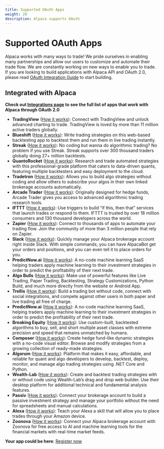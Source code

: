 ```yaml
---
title: Supported OAuth Apps
weight: 20
description: Alpaca supports OAuth
---
```


# Supported OAuth Apps

Alpaca works with many ways to trade! We pride ourselves in enabling many partnerships and allow our users to customize and automate their trade flow. We are constantly working on new ways to enable you to trade. If you are looking to build applications with Alpaca API and OAuth 2.0, please read [OAuth Integration Guide](../guide) to start building.

## Integrated with Alpaca

**Check out [Integrations page](https://alpaca.markets/integrations) to see the full list of apps that work with Alpaca through OAuth 2.0**

- **TradingView** ([How it works](https://tradingview.com/broker/Alpaca)): Connect with TradingView and unlock advanced charting to trade. TradingView is loved by more than 11 million active traders globally.
- **Blueshift** ([How it works](https://blueshift.quantinsti.com/)): Write trading strategies on this web-based backtesting app to backtest them and run them in live trading instantly.
- **Streak** ([How it works](https://blog.streak.world/2020/06/22/introducing-alpaca-on-streak-with-0-commission-trading/)): No coding but wanna do algorithmic trading? No problem if you use Streak. Streak supports over 300 thousand traders globally doing 27+ million backtests.
- **QuantoRocket** ([How it works](https://www.quantrocket.com/alpaca/)): Research and trade automated strategies with this professional-grade platform that caters to data-driven quants, featuring multiple backtesters and easy deployment to the cloud.
- **Tradetron** ([How it works](https://www.youtube.com/watch?v=nzLcNJDeP74&feature=youtu.be)): Allows you to build algo strategies without coding and allow others to subscribe your algos in their own linked brokerage accounts automatically.
- **Arcade Trader** ([How it works](https://medium.com/@arcade_trader/algorithmic-trading-for-beginners-part-1-d6589d4beb05)): Originally designed for hedge funds, Arcade Trader gives you access to advanced algorithmic trading research tools.
- **IFTTT** ([How it works](https://ifttt.com/alpaca)): Use triggers to build “if this, then that” services that launch trades or respond to them. IFTTT is trusted by over 18 million consumers and 130 thousand developers across the world.
- **Zapier** ([How it works](https://zapier.com/apps/alpaca/integrations)): Connect to thousands of apps to automate your trading flow. Join the community of more than 3 million people that rely on Zapier.
- **Slack** ([How it works](https://alpaca.markets/docs/alpaca-works-with/alpaca-for-slack/)): Quickly manage your Alpaca brokerage account right inside Slack. With simple commands, you can have AlpacaBot get your orders and positions, and you can even tell it to place orders for you.
- **PredictNow.ai** ([How it works](./predictnow)): A no-code machine learning SaaS helping traders apply machine learning to their investment strategies in order to predict the profitability of their next trade.
- **Algo Bulls** ([How it works](https://help.algobulls.com/broker/alpaca/)): Make use of powerful features like Live Trading, Paper Trading, Backtesting, Strategy Customizations, Python Build, and much more directly from the website or Android App.
- **Trellis** ([How it works](https://www.trytrellis.co/)): Build a trading bot without code, connect with social integrations, and compete against other users in both paper and live trading all free of charge.
- **PredictNow.ai** ([How it works](https://www.predictnow.ai/)): A no-code machine learning SaaS, helping traders apply machine learning to their investment strategies in order to predict the profitability of their next trade.
- **Breaking Equity** ([How it works](https://www.breakingequity.com/)): Use custom-built, backtested algorithms to buy, sell, and short multiple asset classes with extreme precision and speed that remains unmatched by humans.
- **Composer** ([How it works](https://www.composer.trade/)): Create hedge fund-like dynamic strategies with a no-code visual editor. Browse and modify strategies from a growing collection of ready-made strategies.
- **Algorum** ([How it works](https://algorumsoftware.com/)): Platform that makes it easy, affordable, and reliable for quant and algo developers to develop, backtest, deploy, monitor, and manage algo trading strategies using .NET Core and Python.
- **Wealth-Lab** ([How it works](https://www.wealth-lab.com/)): Create and backtest trading strategies with or without code using Wealth-Lab’s drag and drop web builder. Use their desktop platform for additional technical and fundamental analysis features.
- **Passiv** ([How it works](https://alpaca.markets/learn/porting-passiv-to-alpaca-a-devs-perspective/)): Connect your brokerage account to build a passive investment strategy and manage your portfolio without the need for spreadsheets and manual calculations.
- **Alexa** ([How it works](https://alpaca.markets/learn/amazon-alexa-execute-trades/)): Teach your Alexa a skill that will allow you to place trades through your Amazon device.
- **Zoonova** ([How it works](https://www.zoonova.com/)): Connect your Alpaca brokerage account with Zoonova for free access to AI and machine learning tools for the financial markets with real-time market feeds.

**Your app could be here**: [Register now](https://app.alpaca.markets/brokerage/apps/edit/create)
